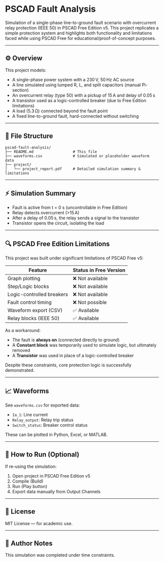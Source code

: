 # PSCAD Fault Analysis

Simulation of a single-phase line-to-ground fault scenario with overcurrent relay protection (IEEE 50) in PSCAD Free Edition v5. This project replicates a simple protection system and highlights both functionality and limitations faced while using PSCAD Free for educational/proof-of-concept purposes.

---

## ⚙️ Overview

This project models:

* A single-phase power system with a 230 V, 50 Hz AC source
* A line simulated using lumped R, L, and split capacitors (manual Pi-section)
* An overcurrent relay (type 50) with a pickup of 15 A and delay of 0.05 s
* A transistor used as a logic-controlled breaker (due to Free Edition limitations)
* A load (5.3 Ω) connected beyond the fault point
* A fixed line-to-ground fault, hard-connected without switching

---

## 📂 File Structure

```
pscad-fault-analysis/
├── README.md                  # This file
├── waveforms.csv              # Simulated or placeholder waveform data
├── project/
│   └── project_report.pdf     # Detailed simulation summary & limitations
```

---

## ⚡ Simulation Summary

* Fault is active from t = 0 s (uncontrollable in Free Edition)
* Relay detects overcurrent (>15 A)
* After a delay of 0.05 s, the relay sends a signal to the transistor
* Transistor opens the circuit, isolating the load

---

## 🔍 PSCAD Free Edition Limitations

This project was built under significant limitations of PSCAD Free v5:

| Feature                   | Status in Free Version |
| ------------------------- | ---------------------- |
| Graph plotting            | ❌ Not available        |
| Step/Logic blocks         | ❌ Not available        |
| Logic-controlled breakers | ❌ Not available        |
| Fault control timing      | ❌ Not possible         |
| Waveform export (CSV)     | ✅ Available            |
| Relay blocks (IEEE 50)    | ✅ Available            |

As a workaround:

* The fault is **always on** (connected directly to ground)
* A **Constant block** was temporarily used to simulate logic, but ultimately removed
* A **Transistor** was used in place of a logic-controlled breaker

Despite these constraints, core protection logic is successfully demonstrated.

---

## 📈 Waveforms

See `waveforms.csv` for exported data:

* `Ia_1`: Line current
* `Relay_output`: Relay trip status
* `Switch_status`: Breaker control status

These can be plotted in Python, Excel, or MATLAB.

---

## 📌 How to Run (Optional)

If re-using the simulation:

1. Open project in PSCAD Free Edition v5
2. Compile (Build)
3. Run (Play button)
4. Export data manually from Output Channels

---

## 📄 License

MIT License — for academic use.

---

## 📌 Author Notes

This simulation was completed under time constraints. 
